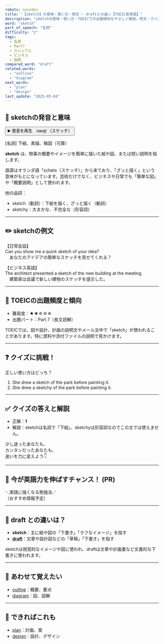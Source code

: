 ```yaml
---
robots: noindex
title: "【sketch】の意味・使い方・例文 ― draftとの違い【TOEIC英単語】"
description: "sketchの意味・使い方・TOEICでの出題傾向をやさしく解説。例文・クイズ付きでdraftとの違いもわかりやすく学べます。"
word: "sketch"
part_of_speech: "名詞"
difficulty: "2"
tags:
  - 名詞
  - Part7
  - カジュアル
  - ビジネス
  - 説明
compared_word: "draft"
related_words:
  - "outline"
  - "diagram"
next_words:
  - "plan"
  - "design"
last_update: "2025-05-04"
---
```


## 🔰 sketchの発音と意味

<button class="play-audio" onclick="playTTS('sketch')">
  <span class="play-audio-main">
    ▶️ 発音を再生　/skɛtʃ/
  </span>
  <span class="play-audio-sub">
    （スケッチ）
  </span>
</button>

[名詞] 下絵、素描、略図（可算）

**sketch** は、物事の概要やイメージを簡単に描いた絵や図、または短い説明を指します。

語源はオランダ語「schets（スケッチ）」から来ており、「ざっと描く」という意味がもとになっています。芸術だけでなく、ビジネスや日常でも「簡単な図」や「概要説明」として使われます。

他の品詞：  
- sketch（動詞）：下絵を描く、ざっと描く（動詞）
- sketchy：大まかな、不完全な（形容詞）

---

## ✏️ sketchの例文

【日常会話】  
Can you show me a quick sketch of your idea?  
　あなたのアイデアの簡単なスケッチを見せてくれる？

【ビジネス英語】  
The architect presented a sketch of the new building at the meeting.  
　建築家は会議で新しい建物のスケッチを提示した。

---

## 🎯 TOEICの出題頻度と傾向

- 難易度：★★☆☆☆
- 出題パート：Part 7（長文読解）

TOEICでは、図や設計、計画の説明文やメール文中で「sketch」が使われることがあります。特に資料や添付ファイルの説明で見かけます。

---

## ❓ クイズに挑戦！

正しい使い方はどっち？

1. She drew a sketch of the park before painting it.  
2. She drew a sketchy of the park before painting it.

---

## ✅ クイズの答えと解説

- 正解：**1**
- 解説：sketchは名詞で「下絵」、sketchyは形容詞なのでこの文では使えません。

少し迷ったあなたも、  
カンタンだったあなたも、  
迷いを力に変えよう👇️

---

## 🚀 今が英語力を伸ばすチャンス！ (PR)

<div class="info-center">
＼実践に強くなる勉強法／<br>  
（おすすめ情報予定）
</div>

---

## 🤔  draft との違いは？

- **sketch**：主に絵や図の「下書き」「ラフなイメージ」を指す
- **[draft](/word/draft)**：文章や設計図などの「草稿」「下書き」を指す

sketchは視覚的なイメージや図に使われ、draftは文章や計画書など文書的な下書きに使われます。

---

## 🧩 あわせて覚えたい

- [outline](/word/outline)：概要、要点
- [diagram](/word/diagram)：図、図解

---

## 📖 できればこれも

- [plan](/word/plan)：計画、案
- [design](/word/design)：設計、デザイン

<!-- cvid: aid03_bid46 -->
